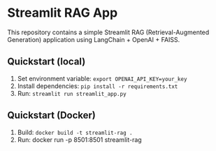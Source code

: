 # Streamlit RAG App

This repository contains a simple Streamlit RAG (Retrieval-Augmented Generation) application using LangChain + OpenAI + FAISS.

## Quickstart (local)
1. Set environment variable: `export OPENAI_API_KEY=your_key`
2. Install dependencies: `pip install -r requirements.txt`
3. Run: `streamlit run streamlit_app.py`

## Quickstart (Docker)
1. Build: `docker build -t streamlit-rag .`
2. Run: docker run -p 8501:8501 streamlit-rag
